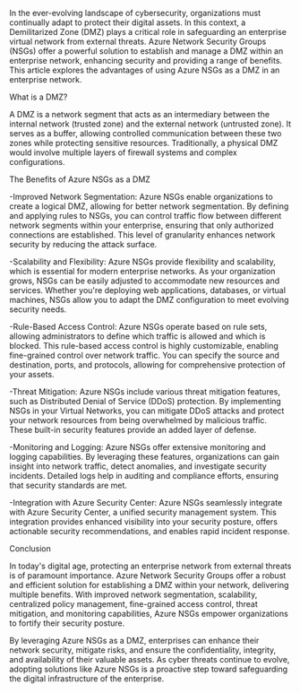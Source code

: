 In the ever-evolving landscape of cybersecurity, organizations must continually adapt to protect their digital assets. In this context, a Demilitarized Zone (DMZ) plays a critical role in safeguarding an enterprise virtual network from external threats. Azure Network Security Groups (NSGs) offer a powerful solution to establish and manage a DMZ within an enterprise network, enhancing security and providing a range of benefits. This article explores the advantages of using Azure NSGs as a DMZ in an enterprise network.

What is a DMZ?

A DMZ is a network segment that acts as an intermediary between the internal network (trusted zone) and the external network (untrusted zone). It serves as a buffer, allowing controlled communication between these two zones while protecting sensitive resources. Traditionally, a physical DMZ would involve multiple layers of firewall systems and complex configurations.

The Benefits of Azure NSGs as a DMZ

-Improved Network Segmentation:
Azure NSGs enable organizations to create a logical DMZ, allowing for better network segmentation. By defining and applying rules to NSGs, you can control traffic flow between different network segments within your enterprise, ensuring that only authorized connections are established. This level of granularity enhances network security by reducing the attack surface.

-Scalability and Flexibility:
Azure NSGs provide flexibility and scalability, which is essential for modern enterprise networks. As your organization grows, NSGs can be easily adjusted to accommodate new resources and services. Whether you're deploying web applications, databases, or virtual machines, NSGs allow you to adapt the DMZ configuration to meet evolving security needs.

-Rule-Based Access Control:
Azure NSGs operate based on rule sets, allowing administrators to define which traffic is allowed and which is blocked. This rule-based access control is highly customizable, enabling fine-grained control over network traffic. You can specify the source and destination, ports, and protocols, allowing for comprehensive protection of your assets.

-Threat Mitigation:
Azure NSGs include various threat mitigation features, such as Distributed Denial of Service (DDoS) protection. By implementing NSGs in your Virtual Networks, you can mitigate DDoS attacks and protect your network resources from being overwhelmed by malicious traffic. These built-in security features provide an added layer of defense.

-Monitoring and Logging:
Azure NSGs offer extensive monitoring and logging capabilities. By leveraging these features, organizations can gain insight into network traffic, detect anomalies, and investigate security incidents. Detailed logs help in auditing and compliance efforts, ensuring that security standards are met.

-Integration with Azure Security Center:
Azure NSGs seamlessly integrate with Azure Security Center, a unified security management system. This integration provides enhanced visibility into your security posture, offers actionable security recommendations, and enables rapid incident response.

Conclusion

In today's digital age, protecting an enterprise network from external threats is of paramount importance. Azure Network Security Groups offer a robust and efficient solution for establishing a DMZ within your network, delivering multiple benefits. With improved network segmentation, scalability, centralized policy management, fine-grained access control, threat mitigation, and monitoring capabilities, Azure NSGs empower organizations to fortify their security posture.

By leveraging Azure NSGs as a DMZ, enterprises can enhance their network security, mitigate risks, and ensure the confidentiality, integrity, and availability of their valuable assets. As cyber threats continue to evolve, adopting solutions like Azure NSGs is a proactive step toward safeguarding the digital infrastructure of the enterprise.
